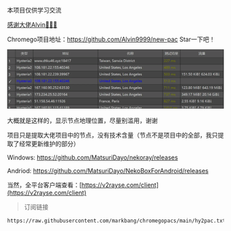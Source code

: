 本项目仅供学习交流

[感谢大佬Alvin🥳🥳🥳](https://github.com/Alvin9999)

Chromego项目地址：https://github.com/Alvin9999/new-pac Star一下吧！

![](nekoray_g6NZqPlsZX.webp)

大概就是这样的，显示节点地理位置，尽量别滥用，谢谢

项目只是提取大佬项目中的节点，没有技术含量（节点不是项目中的全部，我只提取了经常更新维护的部分）

Windows: https://github.com/MatsuriDayo/nekoray/releases

Andriod: https://github.com/MatsuriDayo/NekoBoxForAndroid/releases

当然，全平台客户端查看：[https://v2rayse.com/client](https://v2rayse.com/client)

> 订阅链接

```
https://raw.githubusercontent.com/markbang/chromegopacs/main/hy2pac.txt
```
